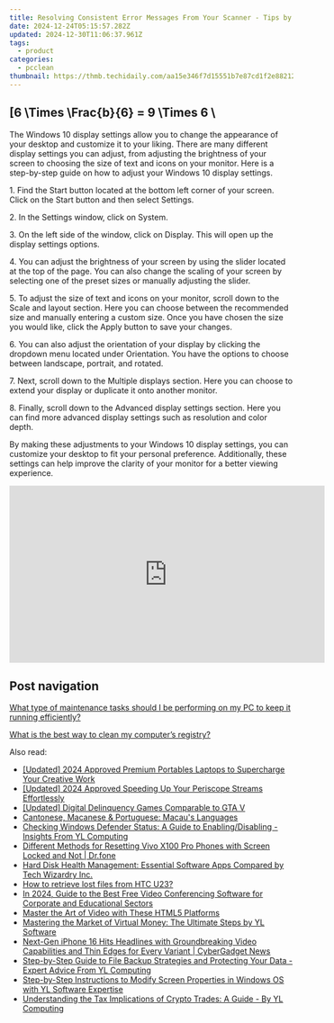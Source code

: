 ```yaml
---
title: Resolving Consistent Error Messages From Your Scanner - Tips by YL Computing
date: 2024-12-24T05:15:57.282Z
updated: 2024-12-30T11:06:37.961Z
tags:
  - product
categories:
  - pcclean
thumbnail: https://thmb.techidaily.com/aa15e346f7d15551b7e87cd1f2e88212dee28fcefc70e1397a53b37f683a84de.jpg
---
```


## \[6 \Times \Frac{b}{6} = 9 \Times 6 \

The Windows 10 display settings allow you to change the appearance of your desktop and customize it to your liking. There are many different display settings you can adjust, from adjusting the brightness of your screen to choosing the size of text and icons on your monitor. Here is a step-by-step guide on how to adjust your Windows 10 display settings. 

1\. Find the Start button located at the bottom left corner of your screen. Click on the Start button and then select Settings.

2\. In the Settings window, click on System.

3\. On the left side of the window, click on Display. This will open up the display settings options. 

4\. You can adjust the brightness of your screen by using the slider located at the top of the page. You can also change the scaling of your screen by selecting one of the preset sizes or manually adjusting the slider.

5\. To adjust the size of text and icons on your monitor, scroll down to the Scale and layout section. Here you can choose between the recommended size and manually entering a custom size. Once you have chosen the size you would like, click the Apply button to save your changes.

6\. You can also adjust the orientation of your display by clicking the dropdown menu located under Orientation. You have the options to choose between landscape, portrait, and rotated.

7\. Next, scroll down to the Multiple displays section. Here you can choose to extend your display or duplicate it onto another monitor.

8\. Finally, scroll down to the Advanced display settings section. Here you can find more advanced display settings such as resolution and color depth. 

By making these adjustments to your Windows 10 display settings, you can customize your desktop to fit your personal preference. Additionally, these settings can help improve the clarity of your monitor for a better viewing experience.

<!-- affiliate ads begin -->
<iframe width="560" height="315" src="https://www.youtube.com/embed/GyfJUhsz_AY?si=x2HjoLX1B89oEPgZ" title="YouTube video player" frameborder="0" allow="accelerometer; autoplay; clipboard-write; encrypted-media; gyroscope; picture-in-picture; web-share" referrerpolicy="strict-origin-when-cross-origin" allowfullscreen></iframe>
<!-- affiliate ads end -->

## Post navigation

[What type of maintenance tasks should I be performing on my PC to keep it running efficiently?](https://tools.techidaily.com/pcclean/products/)

[What is the best way to clean my computer’s registry?](https://tools.techidaily.com/pcclean/products/)

<ins class="adsbygoogle"
     style="display:block"
     data-ad-format="autorelaxed"
     data-ad-client="ca-pub-7571918770474297"
     data-ad-slot="1223367746"></ins>

<ins class="adsbygoogle"
     style="display:block"
     data-ad-client="ca-pub-7571918770474297"
     data-ad-slot="8358498916"
     data-ad-format="auto"
     data-full-width-responsive="true"></ins>

<span class="atpl-alsoreadstyle">Also read:</span>
<div><ul>
<li><a href="https://youtube-tips.techidaily.com/ed-2024-approved-premium-portables-laptops-to-supercharge-your-creative-work/"><u>[Updated] 2024 Approved Premium Portables Laptops to Supercharge Your Creative Work</u></a></li>
<li><a href="https://article-tips.techidaily.com/updated-2024-approved-speeding-up-your-periscope-streams-effortlessly/"><u>[Updated] 2024 Approved Speeding Up Your Periscope Streams Effortlessly</u></a></li>
<li><a href="https://visual-screen-recording.techidaily.com/updated-digital-delinquency-games-comparable-to-gta-v/"><u>[Updated] Digital Delinquency Games Comparable to GTA V</u></a></li>
<li><a href="https://mondly-stories.techidaily.com/cantonese-macanese-and-portuguese-macaus-languages/"><u>Cantonese, Macanese & Portuguese: Macau's Languages</u></a></li>
<li><a href="https://discover-amazing.techidaily.com/checking-windows-defender-status-a-guide-to-enablingdisabling-insights-from-yl-computing/"><u>Checking Windows Defender Status: A Guide to Enabling/Disabling - Insights From YL Computing</u></a></li>
<li><a href="https://techidaily.com/different-methods-for-resetting-vivo-x100-pro-phones-with-screen-locked-and-not-drfone-by-drfone-reset-android-reset-android/"><u>Different Methods for Resetting Vivo X100 Pro Phones with Screen Locked and Not | Dr.fone</u></a></li>
<li><a href="https://discover-amazing.techidaily.com/hard-disk-health-management-essential-software-apps-compared-by-tech-wizardry-inc/"><u>Hard Disk Health Management: Essential Software Apps Compared by Tech Wizardry Inc.</u></a></li>
<li><a href="https://blog-min.techidaily.com/how-to-retrieve-lost-files-from-htc-u23-by-fonelab-android-recover-data/"><u>How to retrieve lost files from HTC U23?</u></a></li>
<li><a href="https://screen-mirroring-recording.techidaily.com/in-2024-guide-to-the-best-free-video-conferencing-software-for-corporate-and-educational-sectors/"><u>In 2024, Guide to the Best Free Video Conferencing Software for Corporate and Educational Sectors</u></a></li>
<li><a href="https://extra-resources.techidaily.com/master-the-art-of-video-with-these-html5-platforms/"><u>Master the Art of Video with These HTML5 Platforms</u></a></li>
<li><a href="https://discover-amazing.techidaily.com/mastering-the-market-of-virtual-money-the-ultimate-steps-by-yl-software/"><u>Mastering the Market of Virtual Money: The Ultimate Steps by YL Software</u></a></li>
<li><a href="https://tech-renaissance.techidaily.com/next-gen-iphone-16-hits-headlines-with-groundbreaking-video-capabilities-and-thin-edges-for-every-variant-cybergadget-news/"><u>Next-Gen iPhone 16 Hits Headlines with Groundbreaking Video Capabilities and Thin Edges for Every Variant | CyberGadget News</u></a></li>
<li><a href="https://discover-amazing.techidaily.com/step-by-step-guide-to-file-backup-strategies-and-protecting-your-data-expert-advice-from-yl-computing/"><u>Step-by-Step Guide to File Backup Strategies and Protecting Your Data - Expert Advice From YL Computing</u></a></li>
<li><a href="https://discover-amazing.techidaily.com/step-by-step-instructions-to-modify-screen-properties-in-windows-os-with-yl-software-expertise/"><u>Step-by-Step Instructions to Modify Screen Properties in Windows OS with YL Software Expertise</u></a></li>
<li><a href="https://discover-amazing.techidaily.com/understanding-the-tax-implications-of-crypto-trades-a-guide-by-yl-computing/"><u>Understanding the Tax Implications of Crypto Trades: A Guide - By YL Computing</u></a></li>
</ul></div>

